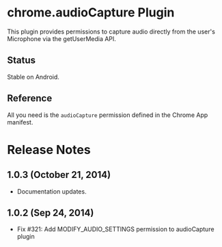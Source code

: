 # chrome.audioCapture Plugin

This plugin provides permissions to capture audio directly from the user's Microphone via the getUserMedia API.

## Status

Stable on Android.

## Reference

All you need is the `audioCapture` permission defined in the Chrome App manifest.

# Release Notes
## 1.0.3 (October 21, 2014)
- Documentation updates.

## 1.0.2 (Sep 24, 2014)
* Fix #321: Add MODIFY_AUDIO_SETTINGS permission to audioCapture plugin
